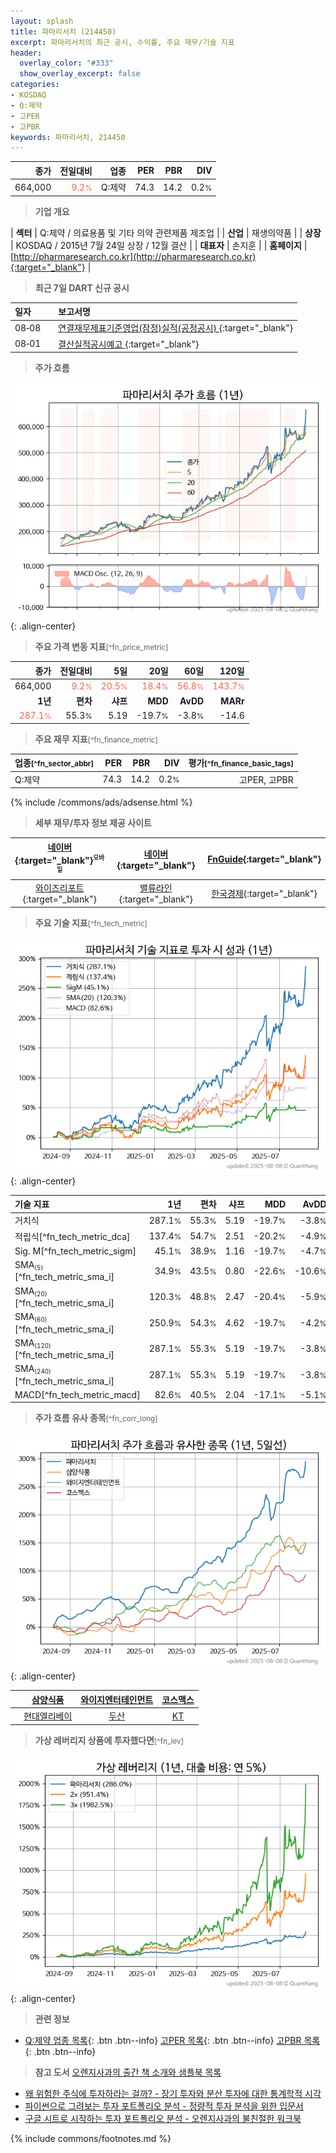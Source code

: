 ```yaml
---
layout: splash
title: 파마리서치 (214450)
excerpt: 파마리서치의 최근 공시, 수익률, 주요 재무/기술 지표
header:
  overlay_color: "#333"
  show_overlay_excerpt: false
categories:
- KOSDAQ
- Q:제약
- 고PER
- 고PBR
keywords: 파마리서치, 214450
---
```


| **종가** | **전일대비** | **업종** | **PER** | **PBR** | **DIV** |
| -------: | -----------: | -------: | ------: | ------: | ------: |
| 664,000 | <span style="color: tomato">9.2<small>%</small></span> | Q:제약 | 74.3 | 14.2 | 0.2<small>%</small> |

<!-- more -->


> **기업 개요**<a id="company"></a>

| <span style="white-space:nowrap;">**섹터**</span> | Q:제약 / 의료용품 및 기타 의약 관련제품 제조업 |
| <span style="white-space:nowrap;">**산업**</span> | 재생의약품 |
| <span style="white-space:nowrap;">**상장**</span> | KOSDAQ / 2015년 7월 24일 상장 / 12월 결산 |
| <span style="white-space:nowrap;">**대표자**</span> | 손지훈 |
| <span style="white-space:nowrap;">**홈페이지**</span> | [http://pharmaresearch.co.kr](http://pharmaresearch.co.kr){:target="_blank"} |


> **최근 7일 DART 신규 공시**<a id="dart"></a>

| **일자** |      | **보고서명** |
| :------- | :--- | :----------- |
| 08&#x2011;08 | | [연결재무제표기준영업(잠정)실적(공정공시)              ](https://dart.fss.or.kr/dsaf001/main.do?rcpNo=20250808900097){:target="_blank"} |
| 08&#x2011;01 | | [결산실적공시예고              ](https://dart.fss.or.kr/dsaf001/main.do?rcpNo=20250801900499){:target="_blank"} |


> **주가 흐름**<a id="price"></a>

![214450](/stock/images/214450.png){: .align-center}


> **주요 가격 변동 지표**<small>[^fn_price_metric]</small>

| **종가** | **전일대비** | **5일** | **20일** | **60일** | **120일** |
| -------: | -----------: | ------: | -------: | -------: | --------: |
| 664,000 | <span style="color: tomato">9.2<small>%</small></span> | <span style="color: tomato">20.5<small>%</small></span> | <span style="color: tomato">18.4<small>%</small></span> | <span style="color: tomato">56.8<small>%</small></span> | <span style="color: tomato">143.7<small>%</small></span> |
| **1년** | **편차** | **샤프** | **MDD** | **AvDD** | **MARr** |
| <span style="color: tomato">287.1<small>%</small></span> | 55.3<small>%</small> | 5.19 | -19.7<small>%</small> | -3.8<small>%</small> | -14.6 |


> **주요 재무 지표**<small>[^fn_finance_metric]</small>

| **업종**<small>[^fn_sector_abbr]</small> | **PER** | **PBR** | **DIV** | **평가**<small>[^fn_finance_basic_tags]</small> |
| :--------------------------------------- | ------: | ------: | ------: | ----------------------------------------------: |
| Q:제약 | 74.3 | 14.2 | 0.2<small>%</small> | 고PER, 고PBR |



{% include /commons/ads/adsense.html %}

> **세부 재무/투자 정보 제공 사이트**

| [네이버](https://m.stock.naver.com/domestic/stock/214450/finance/summary){:target="_blank"}<sup><small>모바일</small></sup> | [네이버](https://finance.naver.com/item/coinfo.naver?code=214450){:target="_blank"} | [FnGuide](https://comp.fnguide.com/SVO2/ASP/SVD_Invest.asp?gicode=A214450&MenuYn=Y){:target="_blank"} |
| :---: | :---: | :---: |
| [와이즈리포트](https://comp.wisereport.co.kr/company/c1040001.aspx?cmp_cd=214450){:target="_blank"} | [밸류라인](https://www.valueline.co.kr/finance/summary/214450){:target="_blank"} | [한국경제](https://markets.hankyung.com/stock/214450/financial-summary){:target="_blank"} |


> **주요 기술 지표**<small>[^fn_tech_metric]</small>


![214450](/stock/images/214450_tech.png){: .align-center}

| **기술 지표** | **1년** | **편차** | **샤프** | **MDD** | **AvDD** |
| :------------ | ------: | -----------: | -------: | ------: | -------: |
| 거치식 | 287.1<small>%</small> | 55.3<small>%</small> | 5.19 | -19.7<small>%</small> | -3.8<small>%</small> |
| 적립식[^fn_tech_metric_dca] | 137.4<small>%</small> | 54.7<small>%</small> | 2.51 | -20.2<small>%</small> | -4.9<small>%</small> |
| Sig. M[^fn_tech_metric_sigm] | 45.1<small>%</small> | 38.9<small>%</small> | 1.16 | -19.7<small>%</small> | -4.7<small>%</small> |
| SMA<small><sub>(5)</sub></small>[^fn_tech_metric_sma_i] | 34.9<small>%</small> | 43.5<small>%</small> | 0.80 | -22.6<small>%</small> | -10.6<small>%</small> |
| SMA<small><sub>(20)</sub></small>[^fn_tech_metric_sma_i] | 120.3<small>%</small> | 48.8<small>%</small> | 2.47 | -20.4<small>%</small> | -5.9<small>%</small> |
| SMA<small><sub>(60)</sub></small>[^fn_tech_metric_sma_i] | 250.9<small>%</small> | 54.3<small>%</small> | 4.62 | -19.7<small>%</small> | -4.2<small>%</small> |
| SMA<small><sub>(120)</sub></small>[^fn_tech_metric_sma_i] | 287.1<small>%</small> | 55.3<small>%</small> | 5.19 | -19.7<small>%</small> | -3.8<small>%</small> |
| SMA<small><sub>(240)</sub></small>[^fn_tech_metric_sma_i] | 287.1<small>%</small> | 55.3<small>%</small> | 5.19 | -19.7<small>%</small> | -3.8<small>%</small> |
| MACD[^fn_tech_metric_macd] | 82.6<small>%</small> | 40.5<small>%</small> | 2.04 | -17.1<small>%</small> | -5.1<small>%</small> |


> **주가 흐름 유사 종목**<a id="corr"></a><small>[^fn_corr_long]</small>

![214450](/stock/images/214450_corr.png){: .align-center}

|       | [삼양식품](/003230/) | [와이지엔터테인먼트](/122870/) | [코스맥스](/192820/) |
| :---: | :------------------------------------: | :------------------------------------: | :------------------------------------: |
|       | [현대엘리베이](/017800/) | [두산](/000150/) | [KT](/030200/) |


> **가상 레버리지 상품에 투자했다면**<a id="2x"></a><small>[^fn_lev]</small>

![214450](/stock/images/214450_2x.png){: .align-center}


> **관련 정보**

- [Q:제약 업종 목록](/stats/sector/kosdaq_업종_제약_종목/){: .btn .btn--info} [고PER 목록](/fn/fn_high_per/){: .btn .btn--info} [고PBR 목록](/fn/fn_high_pbr/){: .btn .btn--info}

> **참고 도서** [오렌지사과의 출간 책 소개와 샘플북 목록](https://kongdori.tistory.com/691)

- [왜 위험한 주식에 투자하라는 걸까? - 장기 투자와 분산 투자에 대한 통계학적 시각](https://kongdori.tistory.com/421)
- [파이썬으로 그려보는 투자 포트폴리오 분석  - 정량적 투자 분석을 위한 입문서](https://kongdori.tistory.com/643)
- [구글 시트로 시작하는 투자 포트폴리오 분석 - 오렌지사과의 불친절한 워크북](https://kongdori.tistory.com/449)


{% include commons/footnotes.md %}